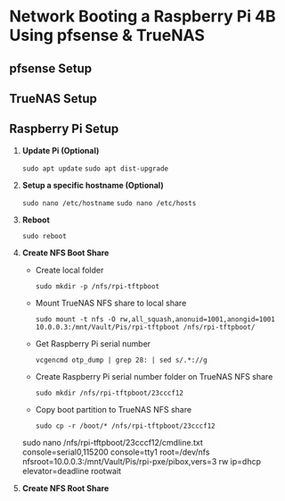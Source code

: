 # Network Booting a Raspberry Pi 4B Using pfsense & TrueNAS

## pfsense Setup

## TrueNAS Setup

## Raspberry Pi Setup

1. **Update Pi (Optional)**

    `sudo apt update`
    `sudo apt dist-upgrade`

2. **Setup a specific hostname (Optional)**

    `sudo nano /etc/hostname`
    `sudo nano /etc/hosts`

3. **Reboot**

    `sudo reboot`

4. **Create NFS Boot Share**

    - Create local folder

        `sudo mkdir -p /nfs/rpi-tftpboot`

    - Mount TrueNAS NFS share to local share

	    `sudo mount -t nfs -O rw,all_squash,anonuid=1001,anongid=1001 10.0.0.3:/mnt/Vault/Pis/rpi-tftpboot /nfs/rpi-tftpboot/`

    - Get Raspberry Pi serial number

	    `vcgencmd otp_dump | grep 28: | sed s/.*://g`

    - Create Raspberry Pi serial number folder on TrueNAS NFS share
	
	    `sudo mkdir /nfs/rpi-tftpboot/23cccf12`

    - Copy boot partition to TrueNAS NFS share

	    `sudo cp -r /boot/* /nfs/rpi-tftpboot/23cccf12`

	sudo nano /nfs/rpi-tftpboot/23cccf12/cmdline.txt
		console=serial0,115200 console=tty1 root=/dev/nfs nfsroot=10.0.0.3:/mnt/Vault/Pis/rpi-pxe/pibox,vers=3 rw ip=dhcp elevator=deadline rootwait




5. **Create NFS Root Share**
